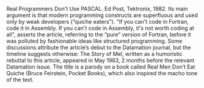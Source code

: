 Real Programmers Don't Use PASCAL. Ed Post, Tektronix, 1982. Its main argument is that modern programming constructs are superfluous and used only by weak developers (“quiche eaters”). "If you can't code in Fortran, code it in Assembly. If you can't code in Assembly, it's not worth coding at all", asserts the article, referring to the “pure” version of Fortran, before it was polluted by fashionable ideas like structured programming. Some discussions attribute the article’s debut to the Datamation journal, but the timeline suggests otherwise: The Story of Mel, written as a humoristic rebuttal to this article, appeared in May 1983, 2 months before the relevant Datamation issue. The title is a parody on a book called Real Men Don’t Eat Quiche (Bruce Feirstein, Pocket Books), which also inspired the macho tone of the text.
